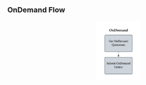 ### OnDemand Flow

<p align="center">
<img src="/5.Pictures/ondemand.png" alt="OnDemand Flow" style="width:20%; margin:0; padding:0;">
</p>
